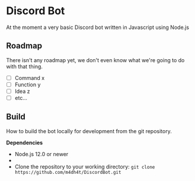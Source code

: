 # Discord Bot

At the moment a very basic Discord bot written in Javascript using Node.js

## Roadmap

There isn't any roadmap yet, we don't even know what we're going to do with that thing.

 - [ ] Command x
 - [ ] Function y
 - [ ] Idea z
 - [ ] etc...

## Build

How to build the bot locally for development from the git repository.

**Dependencies**

 - Node.js 12.0 or newer
 - 
 - Clone the repository to your working directory: `git clone https://github.com/m4dh4t/DiscordBot.git`



<!--stackedit_data:
eyJoaXN0b3J5IjpbLTIwMDQ0MDQ3ODAsLTk0MTMxMjE2Ml19
-->